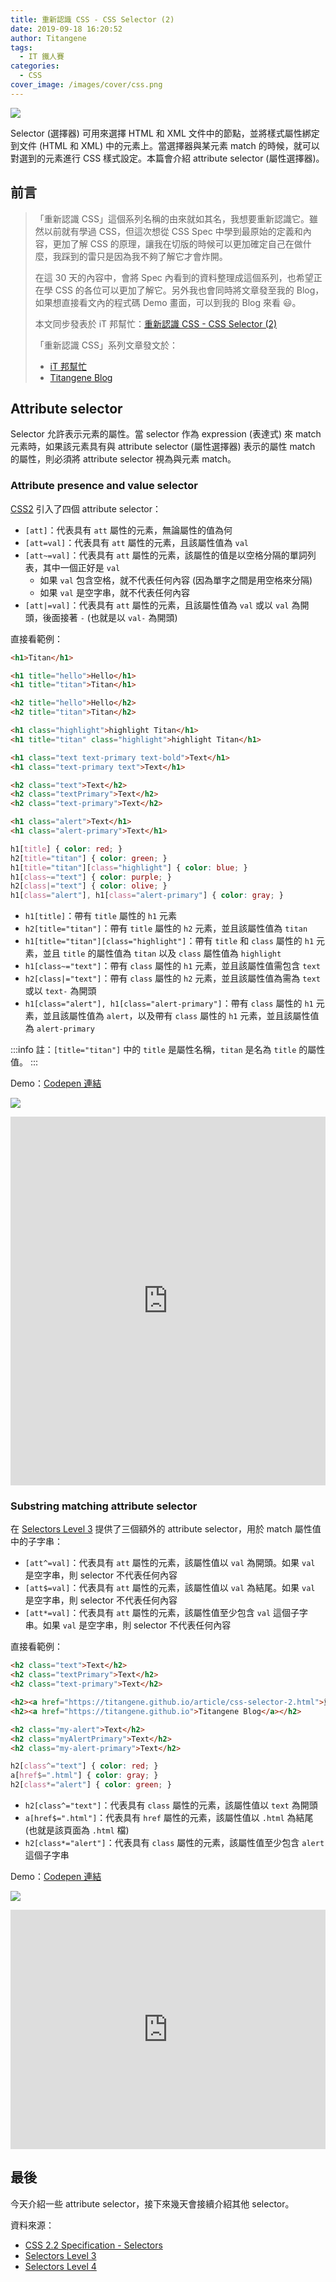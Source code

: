 ```yaml
---
title: 重新認識 CSS - CSS Selector (2)
date: 2019-09-18 16:20:52
author: Titangene
tags:
  - IT 鐵人賽
categories:
  - CSS
cover_image: /images/cover/css.png
---
```


![](../images/cover/css.png)

Selector (選擇器) 可用來選擇 HTML 和 XML 文件中的節點，並將樣式屬性綁定到文件 (HTML 和 XML) 中的元素上。當選擇器與某元素 match 的時候，就可以對選到的元素進行 CSS 樣式設定。本篇會介紹 attribute selector (屬性選擇器)。

<!-- more -->

## 前言

> 「重新認識 CSS」這個系列名稱的由來就如其名，我想要重新認識它。雖然以前就有學過 CSS，但這次想從 CSS Spec 中學到最原始的定義和內容，更加了解 CSS 的原理，讓我在切版的時候可以更加確定自己在做什麼，我踩到的雷只是因為我不夠了解它才會炸開。
> 
> 在這 30 天的內容中，會將 Spec 內看到的資料整理成這個系列，也希望正在學 CSS 的各位可以更加了解它。另外我也會同時將文章發至我的 Blog，如果想直接看文內的程式碼 Demo 畫面，可以到我的 Blog 來看 😃。
>
> 本文同步發表於 iT 邦幫忙：[重新認識 CSS - CSS Selector (2)](https://ithelp.ithome.com.tw/articles/10217082)
> 
> 「重新認識 CSS」系列文章發文於：
> - [iT 邦幫忙](https://ithelp.ithome.com.tw/users/20117586/ironman/2617)
> - [Titangene Blog](https://titangene.github.io/tags/it-%E9%90%B5%E4%BA%BA%E8%B3%BD/)

## Attribute selector

Selector 允許表示元素的屬性。當 selector 作為 expression (表達式) 來 match 元素時，如果該元素具有與 attribute selector (屬性選擇器) 表示的屬性 match 的屬性，則必須將 attribute selector 視為與元素 match。

### Attribute presence and value selector

[CSS2](https://www.w3.org/TR/CSS22/selector.html#attribute-selectors) 引入了四個 attribute selector：
- `[att]`：代表具有 `att` 屬性的元素，無論屬性的值為何
- `[att=val]`：代表具有 `att` 屬性的元素，且該屬性值為 `val`
- `[att~=val]`：代表具有 `att` 屬性的元素，該屬性的值是以空格分隔的單詞列表，其中一個正好是 `val`
  - 如果 `val` 包含空格，就不代表任何內容 (因為單字之間是用空格來分隔)
  - 如果 `val` 是空字串，就不代表任何內容
- `[att|=val]`：代表具有 `att` 屬性的元素，且該屬性值為 `val` 或以 `val` 為開頭，後面接著 `-` (也就是以 `val-` 為開頭)

直接看範例：

```html
<h1>Titan</h1>

<h1 title="hello">Hello</h1>
<h1 title="titan">Titan</h1>

<h2 title="hello">Hello</h2>
<h2 title="titan">Titan</h2>

<h1 class="highlight">highlight Titan</h1>
<h1 title="titan" class="highlight">highlight Titan</h1>

<h1 class="text text-primary text-bold">Text</h1>
<h1 class="text-primary text">Text</h1>

<h2 class="text">Text</h2>
<h2 class="textPrimary">Text</h2>
<h2 class="text-primary">Text</h2>

<h1 class="alert">Text</h1>
<h1 class="alert-primary">Text</h1>
```

```css
h1[title] { color: red; }
h2[title="titan"] { color: green; }
h1[title="titan"][class="highlight"] { color: blue; }
h1[class~="text"] { color: purple; }
h2[class|="text"] { color: olive; }
h1[class="alert"], h1[class="alert-primary"] { color: gray; }
```

- `h1[title]`：帶有 `title` 屬性的 `h1` 元素
- `h2[title="titan"]`：帶有 `title` 屬性的 `h2` 元素，並且該屬性值為 `titan`
- `h1[title="titan"][class="highlight"]`：帶有 `title` 和 `class` 屬性的 `h1` 元素，並且 `title` 的屬性值為 `titan` 以及 `class` 屬性值為 `highlight`
- `h1[class~="text"]`：帶有 `class` 屬性的 `h1` 元素，並且該屬性值需包含 `text`
- `h2[class|="text"]`：帶有 `class` 屬性的 `h2` 元素，並且該屬性值為需為 `text` 或以 `text-` 為開頭
- `h1[class="alert"], h1[class="alert-primary"]`：帶有 `class` 屬性的 `h1` 元素，並且該屬性值為 `alert`，以及帶有 `class` 屬性的 `h1` 元素，並且該屬性值為 `alert-primary`

:::info
註：`[title="titan"]` 中的 `title` 是屬性名稱，`titan` 是名為 `title` 的屬性值。
:::

Demo：[Codepen 連結](https://codepen.io/titangene/pen/MWgPyyG)

![](../images/css-selector-2/attribute-presence-and-value-selector.png)

<iframe height="590" style="width: 100%;" scrolling="no" title="Attribute presence and value selectors" src="https://codepen.io/titangene/embed/MWgPyyG/?height=590&theme-id=dark&default-tab=html,result" frameborder="no" allowtransparency="true" allowfullscreen="true">
  See the Pen <a href='https://codepen.io/titangene/pen/MWgPyyG/'>Attribute presence and value selectors</a> by Titangene
  (<a href='https://codepen.io/titangene'>@titangene</a>) on <a href='https://codepen.io'>CodePen</a>.
</iframe>

### Substring matching attribute selector

在 [Selectors Level 3](https://www.w3.org/TR/selectors-3/#attribute-substrings) 提供了三個額外的 attribute selector，用於 match 屬性值中的子字串：
- `[att^=val]`：代表具有 `att` 屬性的元素，該屬性值以 `val` 為開頭。如果 `val` 是空字串，則 selector 不代表任何內容
- `[att$=val]`：代表具有 `att` 屬性的元素，該屬性值以 `val` 為結尾。如果 `val` 是空字串，則 selector 不代表任何內容
- `[att*=val]`：代表具有 `att` 屬性的元素，該屬性值至少包含 `val` 這個子字串。如果 `val` 是空字串，則 selector 不代表任何內容

直接看範例：

```html
<h2 class="text">Text</h2>
<h2 class="textPrimary">Text</h2>
<h2 class="text-primary">Text</h2>

<h2><a href="https://titangene.github.io/article/css-selector-2.html">重新認識 CSS - CSS Selector (2)</a></h2>
<h2><a href="https://titangene.github.io">Titangene Blog</a></h2>

<h2 class="my-alert">Text</h2>
<h2 class="myAlertPrimary">Text</h2>
<h2 class="my-alert-primary">Text</h2>
```

```css
h2[class^="text"] { color: red; }
a[href$=".html"] { color: gray; }
h2[class*="alert"] { color: green; }
```

- `h2[class^="text"]`：代表具有 `class` 屬性的元素，該屬性值以 `text` 為開頭
- `a[href$=".html"]`：代表具有 `href` 屬性的元素，該屬性值以 `.html` 為結尾 (也就是該頁面為 `.html` 檔)
- `h2[class*="alert"]`：代表具有 `class` 屬性的元素，該屬性值至少包含 `alert` 這個子字串

Demo：[Codepen 連結](https://codepen.io/titangene/pen/vYBVKEm)

![](../images/css-selector-2/substring-matching-attribute-selector.png)

<iframe height="383" style="width: 100%;" scrolling="no" title="Substring matching attribute selectors" src="https://codepen.io/titangene/embed/vYBVKEm/?height=383&theme-id=dark&default-tab=html,result" frameborder="no" allowtransparency="true" allowfullscreen="true">
  See the Pen <a href='https://codepen.io/titangene/pen/vYBVKEm/'>Substring matching attribute selectors</a> by Titangene
  (<a href='https://codepen.io/titangene'>@titangene</a>) on <a href='https://codepen.io'>CodePen</a>.
</iframe>

## 最後

今天介紹一些 attribute selector，接下來幾天會接續介紹其他 selector。

資料來源：
- [CSS 2.2 Specification - Selectors](https://www.w3.org/TR/CSS22/selector.html)
- [Selectors Level 3](https://www.w3.org/TR/selectors-3/)
- [Selectors Level 4](https://www.w3.org/TR/selectors-4/)